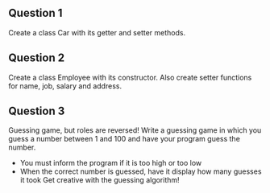 ## Question 1
Create a class Car with its getter and setter methods.
## Question 2
Create a class Employee with its constructor. Also create setter functions for name, job, salary and address.
## Question 3
Guessing game, but roles are reversed!
Write a guessing game in which you guess a number between 1 and 100 and have your program guess the number.
- You must inform the program if it is too high or too low
- When the correct number is guessed, have it display how many guesses it took
Get creative with the guessing algorithm!